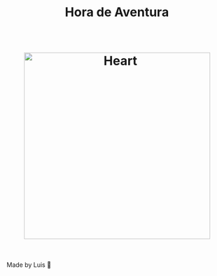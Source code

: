 
<h1 align="center"> Hora de Aventura </h1>
<br>	

<h1 align="center">
<img align-items="center" alt="Heart" src="https://github.com/luisccsjr/Heart/blob/master/assets/AnimationHeart.gif?raw=true" height="425" />
</h1>

<br>

Made by Luis 👋